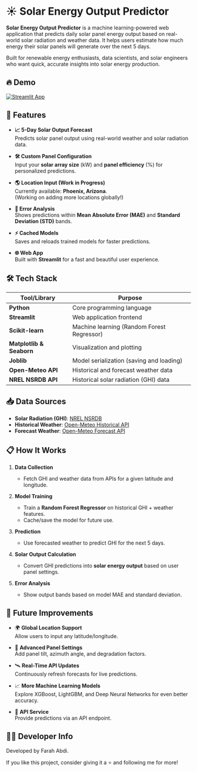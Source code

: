 # ☀️ Solar Energy Output Predictor

**Solar Energy Output Predictor** is a machine learning-powered web application that predicts daily solar panel energy output based on real-world solar radiation and weather data. It helps users estimate how much energy their solar panels will generate over the next 5 days.

Built for renewable energy enthusiasts, data scientists, and solar engineers who want quick, accurate insights into solar energy production.

## 🔥 Demo

[![Streamlit App](https://img.shields.io/badge/Streamlit-Live--Demo-orange?logo=streamlit)](http://3.23.124.179:8501/)

## 🚀 Features

- **📈 5-Day Solar Output Forecast**  
  Predicts solar panel output using real-world weather and solar radiation data.

- **🛠️ Custom Panel Configuration**  
  Input your **solar array size** (kW) and **panel efficiency** (%) for personalized predictions.

- **🌎 Location Input (Work in Progress)**  
  Currently available: **Phoenix, Arizona**.  
  (Working on adding more locations globally!)

- **🎯 Error Analysis**  
  Shows predictions within **Mean Absolute Error (MAE)** and **Standard Deviation (STD)** bands.

- **⚡ Cached Models**  
  Saves and reloads trained models for faster predictions.

- **🌐 Web App**  
  Built with **Streamlit** for a fast and beautiful user experience.

## 🛠️ Tech Stack

| Tool/Library | Purpose |
|--------------|---------|
| **Python** | Core programming language |
| **Streamlit** | Web application frontend |
| **Scikit-learn** | Machine learning (Random Forest Regressor) |
| **Matplotlib & Seaborn** | Visualization and plotting |
| **Joblib** | Model serialization (saving and loading) |
| **Open-Meteo API** | Historical and forecast weather data |
| **NREL NSRDB API** | Historical solar radiation (GHI) data |

## 📥 Data Sources

- **Solar Radiation (GHI)**: [NREL NSRDB](https://nsrdb.nrel.gov/)
- **Historical Weather**: [Open-Meteo Historical API](https://open-meteo.com/)
- **Forecast Weather**: [Open-Meteo Forecast API](https://open-meteo.com/)

## 📋 How It Works

1. **Data Collection**  
   - Fetch GHI and weather data from APIs for a given latitude and longitude.

2. **Model Training**  
   - Train a **Random Forest Regressor** on historical GHI + weather features.
   - Cache/save the model for future use.

3. **Prediction**  
   - Use forecasted weather to predict GHI for the next 5 days.

4. **Solar Output Calculation**  
   - Convert GHI predictions into **solar energy output** based on user panel settings.

5. **Error Analysis**  
   - Show output bands based on model MAE and standard deviation.

## 🧠 Future Improvements

- 🌍 **Global Location Support**  
  Allow users to input any latitude/longitude.

- 🧮 **Advanced Panel Settings**  
  Add panel tilt, azimuth angle, and degradation factors.

- 🛰️ **Real-Time API Updates**  
  Continuously refresh forecasts for live predictions.

- 📈 **More Machine Learning Models**  
  Explore XGBoost, LightGBM, and Deep Neural Networks for even better accuracy.

- 📡 **API Service**  
  Provide predictions via an API endpoint.

## 🧑‍💻 Developer Info

Developed by Farah Abdi.

If you like this project, consider giving it a ⭐ and following me for more!
